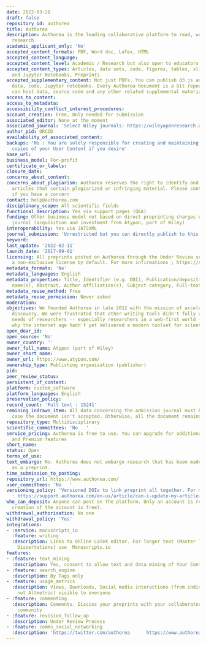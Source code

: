 ```yaml
---
date: 2022-03-28
draft: false
repository_id: authorea
title: Authorea
description: Authorea is the leading collaborative platform to read, write, and publish
  research.
academic_applicant_only: 'No'
accepted_content_formats: PDF, Word doc, LaTex, HTML
accepted_content_language:
accepted_content_level: Academic / Research but also open to educators
accepted_content_types: Articles, data sets, code, figures, tables, slides, micropublications,
  and Jupyter Notebooks, Preprints
accepted_supplementary_content: Not just PDFs. You can publish d3.js and Plot.ly graphs,
  data, code, Jupyter notebooks. Every Authorea document is a Git repository that
  can host data, source code and any other related supplemental material
access_to_content:
access_to_metadata:
accessibility_conflict_interest_procedures:
account_creation: Free, Only needed for submission
associated_editor: None at the moment
associated_journal: 'Select Wiley journals: https://wileyopenresearch.authorea.com/'
author_pid: ORCID
availability_of_associated_content:
backups: 'No : You are solely responsible for creating and maintaining your own backup
  copies of your User Content if you desire'
base_url:
business_model: For-profit
certificate_or_labels:
closure_date:
concerns_about_content:
concerns_about_plagiarism: Authorea reserves the right to identify and remove any
  articles that contain plagiarized or infringing material. Please contact help@authorea.com
  if you have a concern
contact: help@authorea.com
disciplinary_scope: All scientific fields
functional_description: Yes via support pages (Q&A)
funding: Other business model not based on direct preprinting charges or associated
  journal (acquisition and investment from Atypon, part of Wiley)
interoperability: Yes via JATSXML
journal_submission: 'Unrestricted but you can directly publish to this list : https://support.authorea.com/en-us/article/how-do-i-directly-submit-to-a-publisher-atxzf7/'
keyword:
last_update: '2022-02-11'
launch_date: '2017-09-01'
licensing: All preprints posted on Authorea through the Under Review service are assigned
  a non-exclusive license by default. For more infirmations ; https://support.authorea.com/en-us/article/licensing-options-for-preprints-f6bj97/
metadata_formats: 'No'
metadata_languages: English
metadata_properties: Title, Identifier (e.g. DOI), Publication/deposition date, Author
  name(s), Abstract, Author affiliation(s), Subject category, Full-text content, keywords
metadata_reuse_method: Free
metadata_reuse_permission: Never asked
moderation:
objectives: We founded Authorea in late 2012 with the mission of accelerating scientific
  discovery. We were frustrated that other writing tools didn't fully understand the
  needs of researchers -- especially researchers in a web-first world -- and we wondered
  why the internet age hadn't yet delivered a modern toolset for scientific collaboration.
open_doar_id:
open_source: 'No'
owner_country: ''
owner_full_name: Atypon (part of Wiley)
owner_short_name:
owner_url: https://www.atypon.com/
ownership_type: Publishing organisation (publisher)
pid:
peer_review_status:
persistent_of_content:
platform: custom_software
platform_languages: English
preservation_policy:
record_count: 'Full text : 15241'
remining_indrawn_item: All data concerning the admission journal must be deleted in
  case the document isn't accepted. Otherwise, all the document remains available
repository_type: Multidisciplinary
scientific_committees: 'No   '
service_pricing: Authorea is free to use. You can upgrade for additional private documents
  and Premium features
short_name:
status: Open
terms_of_use:
text_embargo: No. Authorea does not embargo research that has been made publicly available
  as a preprint.
time_submission_to_posting:
repository_url: https://www.authorea.com/
user_committees: 'No   '
versioning_policy: 'Versioned DOIs to link preprint all together. For more informations
  : https://support.authorea.com/en-us/article/can-i-update-my-article-after-assigning-a-doi-13kf0vc/'
who_can_deposit: Anyone can post on the platform. Only an account is required ( The
  creation of the account is free).
withdrawal_authorisation: No one
withdrawal_policy: 'Yes'
integrations:
- :service: manuscripts_io
  :feature: writing
  :description: Links to Online LaTeX editor. For longer text (Master Theses and Ph.D.
    Dissertations) use  Manuscripts.io
features:
- :feature: text_mining
  :description: Yes, consent to allow text and data mining of Your Content
- :feature: search_engine
  :description: By Tags only
- :feature: usage_metrics
  :description: Views, Downloads, Social media interactions (from individual platforms
    not Altmetric) visible to everyone
- :feature: commenting
  :description: Comments. Discuss your preprints with your collaborators and the scientific
    community
- :feature: revision_follow_up
  :description: Under Review Process
- :feature: comms_social_networking
  :description: 'https://twitter.com/authorea      https://www.authorea.com/blog'
---
```



